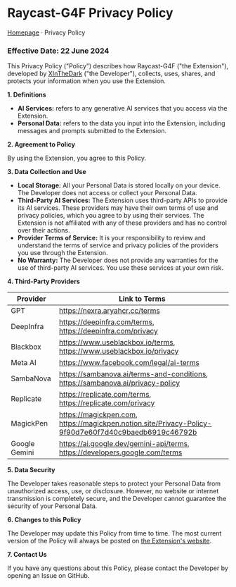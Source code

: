 # Raycast-G4F Privacy Policy

[Homepage](README.md) · Privacy Policy

### Effective Date: 22 June 2024

This Privacy Policy ("Policy") describes how Raycast-G4F ("the Extension"), developed by [XInTheDark](https://github.com/XInTheDark/) ("the Developer"), collects, uses, shares, and protects your information when you use the Extension.

**1. Definitions**

* **AI Services:** refers to any generative AI services that you access via the Extension.
* **Personal Data:** refers to the data you input into the Extension, including messages and prompts submitted to the Extension.

**2. Agreement to Policy**

By using the Extension, you agree to this Policy.

**3. Data Collection and Use**

* **Local Storage:** All your Personal Data is stored locally on your device. The Developer does not access or collect your Personal Data.
* **Third-Party AI Services:** The Extension uses third-party APIs to provide its AI services. These providers may have their own terms of use and privacy policies, which you agree to by using their services. The Extension is not affiliated with any of these providers and has no control over their actions.
* **Provider Terms of Service:** It is your responsibility to review and understand the terms of service and privacy policies of the providers you use through the Extension.
* **No Warranty:** The Developer does not provide any warranties for the use of third-party AI services. You use these services at your own risk.

**4. Third-Party Providers**

| Provider      | Link to Terms                                                                                        |
|---------------|------------------------------------------------------------------------------------------------------|
| GPT           | https://nexra.aryahcr.cc/terms                                                                       |
| DeepInfra     | https://deepinfra.com/terms, https://deepinfra.com/privacy                                           |
| Blackbox      | https://www.useblackbox.io/terms, https://www.useblackbox.io/privacy                                 |
| Meta AI       | https://www.facebook.com/legal/ai-terms                                                              |
| SambaNova     | https://sambanova.ai/terms-and-conditions, https://sambanova.ai/privacy-policy                       |
| Replicate     | https://replicate.com/terms, https://replicate.com/privacy                                           |
| MagickPen     | https://magickpen.com, https://magickpen.notion.site/Privacy-Policy-9f90d7e60f7d40c9baedb6919c46792b |
| Google Gemini | https://ai.google.dev/gemini-api/terms, https://developers.google.com/terms                          |

**5. Data Security**

The Developer takes reasonable steps to protect your Personal Data from unauthorized access, use, or disclosure. However, no website or internet transmission is completely secure, and the Developer cannot guarantee the security of your Personal Data.

**6. Changes to this Policy**

The Developer may update this Policy from time to time. The most current version of the Policy will always be posted on [the Extension's website](https://github.com/xInTheDark/raycast-g4f/).

**7. Contact Us**

If you have any questions about this Policy, please contact the Developer by opening an Issue on GitHub.
